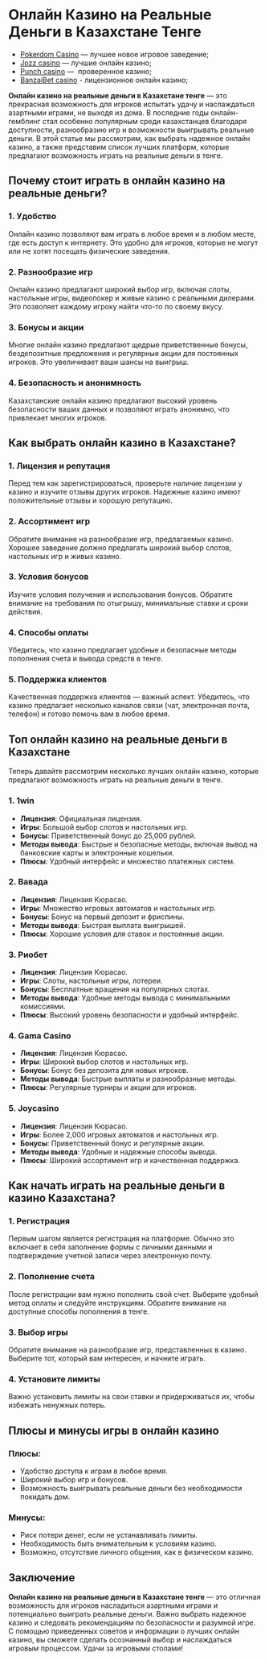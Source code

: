 # Онлайн Казино на Реальные Деньги в Казахстане Тенге

* [Pokerdom Casino](https://brandplay.link/FwVc4f) — лучшее новое игровое заведение;
* [Jozz casino](https://tk435zi5i9.com/alt/jozz/registration?e8250665e216213938eeaefaf3e61c0a) — лучшие онлайн казино;
* [Punch casino](https://betpunch1.com/d638d6d39) —  проверенное казино;
* [BanzaiBet casino](https://bnzstr009.com/e9rVJ) - лицензионное онлайн казино;

**Онлайн казино на реальные деньги в Казахстане тенге** — это прекрасная возможность для игроков испытать удачу и наслаждаться азартными играми, не выходя из дома. В последние годы онлайн-гемблинг стал особенно популярным среди казахстанцев благодаря доступности, разнообразию игр и возможности выигрывать реальные деньги. В этой статье мы рассмотрим, как выбрать надежное онлайн казино, а также представим список лучших платформ, которые предлагают возможность играть на реальные деньги в тенге.

## Почему стоит играть в онлайн казино на реальные деньги?

### 1. Удобство

Онлайн казино позволяют вам играть в любое время и в любом месте, где есть доступ к интернету. Это удобно для игроков, которые не могут или не хотят посещать физические заведения.

### 2. Разнообразие игр

Онлайн казино предлагают широкий выбор игр, включая слоты, настольные игры, видеопокер и живые казино с реальными дилерами. Это позволяет каждому игроку найти что-то по своему вкусу.

### 3. Бонусы и акции

Многие онлайн казино предлагают щедрые приветственные бонусы, бездепозитные предложения и регулярные акции для постоянных игроков. Это увеличивает ваши шансы на выигрыш.

### 4. Безопасность и анонимность

Казахстанские онлайн казино предлагают высокий уровень безопасности ваших данных и позволяют играть анонимно, что привлекает многих игроков.

## Как выбрать онлайн казино в Казахстане?

### 1. Лицензия и репутация

Перед тем как зарегистрироваться, проверьте наличие лицензии у казино и изучите отзывы других игроков. Надежные казино имеют положительные отзывы и хорошую репутацию.

### 2. Ассортимент игр

Обратите внимание на разнообразие игр, предлагаемых казино. Хорошее заведение должно предлагать широкий выбор слотов, настольных игр и живых казино.

### 3. Условия бонусов

Изучите условия получения и использования бонусов. Обратите внимание на требования по отыгрышу, минимальные ставки и сроки действия.

### 4. Способы оплаты

Убедитесь, что казино предлагает удобные и безопасные методы пополнения счета и вывода средств в тенге.

### 5. Поддержка клиентов

Качественная поддержка клиентов — важный аспект. Убедитесь, что казино предлагает несколько каналов связи (чат, электронная почта, телефон) и готово помочь вам в любое время.

## Топ онлайн казино на реальные деньги в Казахстане

Теперь давайте рассмотрим несколько лучших онлайн казино, которые предлагают возможность играть на реальные деньги в тенге.

### 1. **1win**

* **Лицензия**: Официальная лицензия.
* **Игры**: Большой выбор слотов и настольных игр.
* **Бонусы**: Приветственный бонус до 25,000 рублей.
* **Методы вывода**: Быстрые и безопасные методы, включая вывод на банковские карты и электронные кошельки.
* **Плюсы**: Удобный интерфейс и множество платежных систем.

### 2. **Вавада**

* **Лицензия**: Лицензия Кюрасао.
* **Игры**: Множество игровых автоматов и настольных игр.
* **Бонусы**: Бонус на первый депозит и фриспины.
* **Методы вывода**: Быстрая выплата выигрышей.
* **Плюсы**: Хорошие условия для ставок и постоянные акции.

### 3. **Риобет**

* **Лицензия**: Лицензия Кюрасао.
* **Игры**: Слоты, настольные игры, лотереи.
* **Бонусы**: Бесплатные вращения на популярных слотах.
* **Методы вывода**: Удобные методы вывода с минимальными комиссиями.
* **Плюсы**: Высокий уровень безопасности и удобный интерфейс.

### 4. **Gama Casino**

* **Лицензия**: Лицензия Кюрасао.
* **Игры**: Широкий выбор слотов и настольных игр.
* **Бонусы**: Бонус без депозита для новых игроков.
* **Методы вывода**: Быстрые выплаты и разнообразные методы.
* **Плюсы**: Регулярные турниры и акции для игроков.

### 5. **Joycasino**

* **Лицензия**: Лицензия Кюрасао.
* **Игры**: Более 2,000 игровых автоматов и настольных игр.
* **Бонусы**: Приветственный бонус и регулярные акции.
* **Методы вывода**: Удобные и надежные способы вывода.
* **Плюсы**: Широкий ассортимент игр и качественная поддержка.

## Как начать играть на реальные деньги в казино Казахстана?

### 1. Регистрация

Первым шагом является регистрация на платформе. Обычно это включает в себя заполнение формы с личными данными и подтверждение учетной записи через электронную почту.

### 2. Пополнение счета

После регистрации вам нужно пополнить свой счет. Выберите удобный метод оплаты и следуйте инструкциям. Обратите внимание на доступные способы пополнения в тенге.

### 3. Выбор игры

Обратите внимание на разнообразие игр, представленных в казино. Выберите тот, который вам интересен, и начните играть.

### 4. Установите лимиты

Важно установить лимиты на свои ставки и придерживаться их, чтобы избежать ненужных потерь.

## Плюсы и минусы игры в онлайн казино

### Плюсы:

* Удобство доступа к играм в любое время.
* Широкий выбор игр и бонусов.
* Возможность выигрывать реальные деньги без необходимости покидать дом.

### Минусы:

* Риск потери денег, если не устанавливать лимиты.
* Необходимость быть внимательным к условиям казино.
* Возможно, отсутствие личного общения, как в физическом казино.

## Заключение

**Онлайн казино на реальные деньги в Казахстане тенге** — это отличная возможность для игроков насладиться азартными играми и потенциально выиграть реальные деньги. Важно выбрать надежное казино и следовать рекомендациям по безопасности и разумной игре. С помощью приведенных советов и информации о лучших онлайн казино, вы сможете сделать осознанный выбор и наслаждаться игровым процессом. Удачи за игровыми столами!
